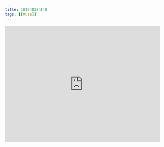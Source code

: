 ```yaml
---
title: 181948384140
tags: [[Muse]]
---
```

<iframe allow="accelerometer; autoplay; clipboard-write; encrypted-media; gyroscope; picture-in-picture" allowfullscreen="" frameborder="0" height="375" id="youtube_iframe" src="https://www.youtube.com/embed/O2IuJPh6h_A?feature=oembed&amp;enablejsapi=1&amp;origin=https://safe.txmblr.com&amp;wmode=opaque" width="500"></iframe>
